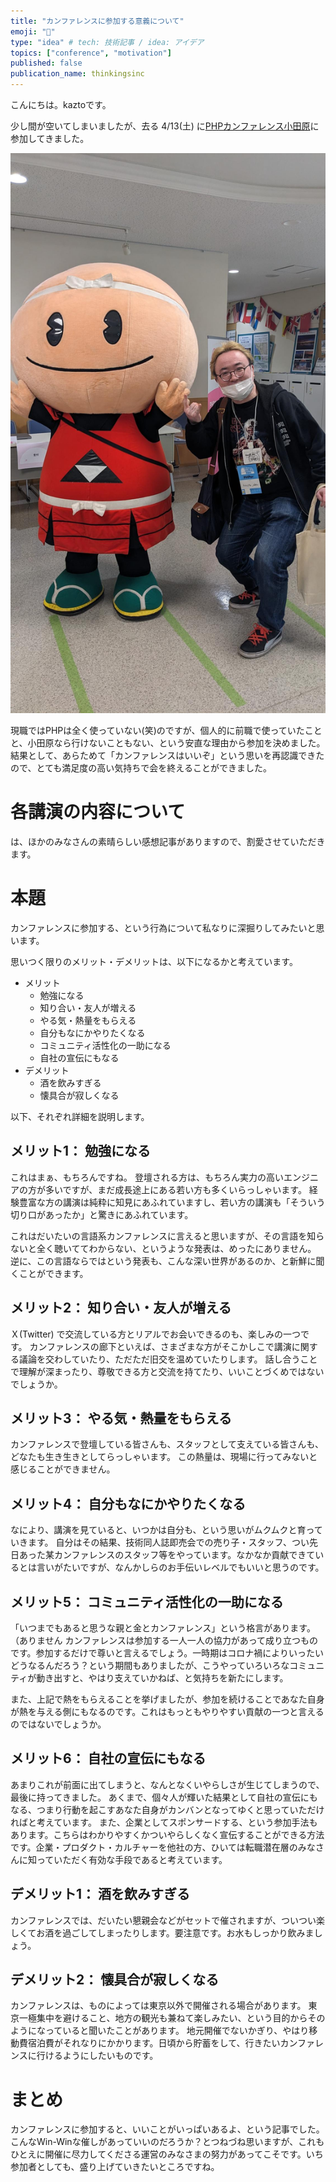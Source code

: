 ```yaml
---
title: "カンファレンスに参加する意義について"
emoji: "🐘"
type: "idea" # tech: 技術記事 / idea: アイデア
topics: ["conference", "motivation"]
published: false
publication_name: thinkingsinc
---
```

こんにちは。kaztoです。

少し間が空いてしまいましたが、去る 4/13(土) に[PHPカンファレンス小田原](https://phpcon-odawara.jp/)に参加してきました。

![with umemaru](/images/umemaru.jpg)

現職ではPHPは全く使っていない(笑)のですが、個人的に前職で使っていたことと、小田原なら行けないこともない、という安直な理由から参加を決めました。
結果として、あらためて「カンファレンスはいいぞ」という思いを再認識できたので、とても満足度の高い気持ちで会を終えることができました。

# 各講演の内容について
は、ほかのみなさんの素晴らしい感想記事がありますので、割愛させていただきます。

# 本題
カンファレンスに参加する、という行為について私なりに深掘りしてみたいと思います。

思いつく限りのメリット・デメリットは、以下になるかと考えています。

* メリット
    * 勉強になる
    * 知り合い・友人が増える
    * やる気・熱量をもらえる
    * 自分もなにかやりたくなる
    * コミュニティ活性化の一助になる
    * 自社の宣伝にもなる
* デメリット
    * 酒を飲みすぎる
    * 懐具合が寂しくなる

以下、それぞれ詳細を説明します。

## メリット1： 勉強になる
これはまぁ、もちろんですね。
登壇される方は、もちろん実力の高いエンジニアの方が多いですが、まだ成長途上にある若い方も多くいらっしゃいます。
経験豊富な方の講演は純粋に知見にあふれていますし、若い方の講演も「そういう切り口があったか」と驚きにあふれています。

これはだいたいの言語系カンファレンスに言えると思いますが、その言語を知らないと全く聴いててわからない、というような発表は、めったにありません。
逆に、この言語ならではという発表も、こんな深い世界があるのか、と新鮮に聞くことができます。

## メリット2： 知り合い・友人が増える
Ｘ(Twitter) で交流している方とリアルでお会いできるのも、楽しみの一つです。
カンファレンスの廊下といえば、さまざまな方がそこかしこで講演に関する議論を交わしていたり、ただただ旧交を温めていたりします。
話し合うことで理解が深まったり、尊敬できる方と交流を持てたり、いいことづくめではないでしょうか。

## メリット3： やる気・熱量をもらえる
カンファレンスで登壇している皆さんも、スタッフとして支えている皆さんも、どなたも生き生きとしてらっしゃいます。
この熱量は、現場に行ってみないと感じることができません。

## メリット4： 自分もなにかやりたくなる
なにより、講演を見ていると、いつかは自分も、という思いがムクムクと育っていきます。
自分はその結果、技術同人誌即売会での売り子・スタッフ、つい先日あった某カンファレンスのスタッフ等をやっています。なかなか貢献できているとは言いがたいですが、なんかしらのお手伝いレベルでもいいと思うのです。

## メリット5： コミュニティ活性化の一助になる
「いつまでもあると思うな親と金とカンファレンス」という格言があります。（ありません
カンファレンスは参加する一人一人の協力があって成り立つものです。参加するだけで尊いと言えるでしょう。一時期はコロナ禍によりいったいどうなるんだろう？という期間もありましたが、こうやっていろいろなコミュニティが動き出すと、やはり支えていかねば、と気持ちを新たにします。

また、上記で熱をもらえることを挙げましたが、参加を続けることであなた自身が熱を与える側にもなるのです。これはもっともやりやすい貢献の一つと言えるのではないでしょうか。

## メリット6： 自社の宣伝にもなる
あまりこれが前面に出てしまうと、なんとなくいやらしさが生じてしまうので、最後に持ってきました。
あくまで、個々人が輝いた結果として自社の宣伝にもなる、つまり行動を起こすあなた自身がカンバンとなってゆくと思っていただければと考えています。
また、企業としてスポンサードする、という参加手法もあります。こちらはわかりやすくかついやらしくなく宣伝することができる方法です。企業・プロダクト・カルチャーを他社の方、ひいては転職潜在層のみなさんに知っていただく有効な手段であると考えています。

## デメリット1： 酒を飲みすぎる
カンファレンスでは、だいたい懇親会などがセットで催されますが、ついつい楽しくてお酒を過ごしてしまったりします。要注意です。お水もしっかり飲みましょう。

## デメリット2： 懐具合が寂しくなる
カンファレンスは、ものによっては東京以外で開催される場合があります。
東京一極集中を避けること、地方の観光も兼ねて楽しみたい、という目的からそのようになっていると聞いたことがあります。
地元開催でないかぎり、やはり移動費宿泊費がそれなりにかかります。日頃から貯蓄をして、行きたいカンファレンスに行けるようにしたいものです。

# まとめ
カンファレンスに参加すると、いいことがいっぱいあるよ、という記事でした。
こんなWin-Winな催しがあっていいのだろうか？とつねづね思いますが、これもひとえに開催に尽力してくださる運営のみなさまの努力があってこそです。いち参加者としても、盛り上げていきたいところですね。